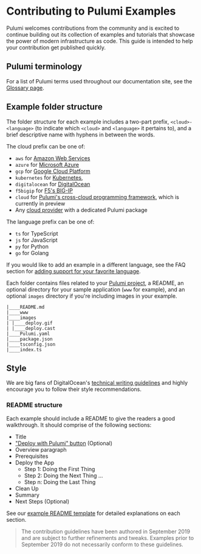 # Contributing to Pulumi Examples

Pulumi welcomes contributions from the community and is excited to continue building out its collection of examples and tutorials that showcase the power of modern infrastructure as code. This guide is intended to
help your contribution get published quickly.

## Pulumi terminology

For a list of Pulumi terms used throughout our documentation site, see the [Glossary page](https://www.pulumi.com/docs/reference/glossary/).

## Example folder structure

The folder structure for each example includes a two-part prefix, `<cloud>-<language>` (to indicate which `<cloud>` and `<language>` it pertains to), and a brief descriptive name with hyphens in between the words.

The cloud prefix can be one of:

- `aws` for [Amazon Web Services](https://github.com/pulumi/pulumi-aws)
- `azure` for [Microsoft Azure](https://github.com/pulumi/pulumi-azure)
- `gcp` for [Google Cloud Platform](https://github.com/pulumi/pulumi-gcp)
- `kubernetes` for [Kubernetes](https://github.com/pulumi/pulumi-kubernetes),
- `digitalocean` for [DigitalOcean](https://github.com/pulumi/pulumi-digitalocean/)
- `f5bigip` for [F5's BIG-IP](https://github.com/pulumi/pulumi-f5bigip/)
- `cloud` for [Pulumi's cross-cloud programming framework](https://github.com/pulumi/pulumi-cloud), which is currently in preview
- Any [cloud provider](https://www.pulumi.com/docs/reference/pkg/#cloud-providers) with a dedicated Pulumi package

The language prefix can be one of:
- `ts` for TypeScript
- `js` for JavaScript
- `py` for Python
- `go` for Golang

If you would like to add an example in a different language, see the FAQ section for [adding support for your favorite language](https://www.pulumi.com/docs/troubleshooting/faq/#how-can-i-add-support-for-my-favorite-language).

Each folder contains files related to your [Pulumi project](https://www.pulumi.com/docs/intro/concepts/project/), a README, an optional directory for your sample application (`www` for example), and an optional `images` directory if you're including images in your example.

```
|____README.md
|____www
|____images
| |____deploy.gif
| |____deploy.cast
|____Pulumi.yaml
|____package.json
|____tsconfig.json
|____index.ts
```

## Style

We are big fans of DigitalOcean's [technical writing guidelines](https://www.digitalocean.com/community/tutorials/digitalocean-s-technical-writing-guidelines#style) and highly encourage you to follow their style recommendations.

### README structure

Each example should include a README to give the readers a good walkthrough. It should comprise of the following sections:

- Title
- ["Deploy with Pulumi" button](https://www.pulumi.com/docs/intro/console/extensions/pulumi-button/) (Optional)
- Overview paragraph
- Prerequisites
- Deploy the App
   - Step 1: Doing the First Thing
   - Step 2: Doing the Next Thing
   …
   - Step n: Doing the Last Thing
- Clean Up
- Summary
- Next Steps (Optional)

See our [example README template](example-readme-template.md.txt) for detailed explanations on each section.

> The contribution guidelines have been authored in September 2019 and are subject to further refinements and tweaks. Examples prior to September 2019 do not necessarily conform to these guidelines.

